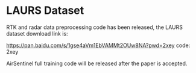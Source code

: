 # LAURS Dataset


RTK and radar data preprocessing code has been released, the LAURS dataset download link is: 

https://pan.baidu.com/s/1gse4aVm1EbVAMMt2OUw8NA?pwd=2xey code: 2xey 

AirSentinel full training code will be released after the paper is accepted.
